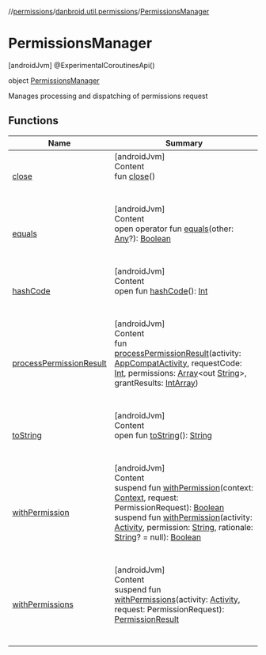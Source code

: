 //[permissions](../../index.md)/[danbroid.util.permissions](../index.md)/[PermissionsManager](index.md)



# PermissionsManager  
 [androidJvm] @ExperimentalCoroutinesApi()  
  
object [PermissionsManager](index.md)

Manages processing and dispatching of permissions request

   


## Functions  
  
|  Name|  Summary| 
|---|---|
| <a name="danbroid.util.permissions/PermissionsManager/close/#/PointingToDeclaration/"></a>[close](close.md)| <a name="danbroid.util.permissions/PermissionsManager/close/#/PointingToDeclaration/"></a>[androidJvm]  <br>Content  <br>fun [close](close.md)()  <br><br><br>
| <a name="kotlin/Any/equals/#kotlin.Any?/PointingToDeclaration/"></a>[equals](index.md#%5Bkotlin%2FAny%2Fequals%2F%23kotlin.Any%3F%2FPointingToDeclaration%2F%5D%2FFunctions%2F2137918918)| <a name="kotlin/Any/equals/#kotlin.Any?/PointingToDeclaration/"></a>[androidJvm]  <br>Content  <br>open operator fun [equals](index.md#%5Bkotlin%2FAny%2Fequals%2F%23kotlin.Any%3F%2FPointingToDeclaration%2F%5D%2FFunctions%2F2137918918)(other: [Any](https://kotlinlang.org/api/latest/jvm/stdlib/kotlin/-any/index.html)?): [Boolean](https://kotlinlang.org/api/latest/jvm/stdlib/kotlin/-boolean/index.html)  <br><br><br>
| <a name="kotlin/Any/hashCode/#/PointingToDeclaration/"></a>[hashCode](index.md#%5Bkotlin%2FAny%2FhashCode%2F%23%2FPointingToDeclaration%2F%5D%2FFunctions%2F2137918918)| <a name="kotlin/Any/hashCode/#/PointingToDeclaration/"></a>[androidJvm]  <br>Content  <br>open fun [hashCode](index.md#%5Bkotlin%2FAny%2FhashCode%2F%23%2FPointingToDeclaration%2F%5D%2FFunctions%2F2137918918)(): [Int](https://kotlinlang.org/api/latest/jvm/stdlib/kotlin/-int/index.html)  <br><br><br>
| <a name="danbroid.util.permissions/PermissionsManager/processPermissionResult/#androidx.appcompat.app.AppCompatActivity#kotlin.Int#kotlin.Array[kotlin.String]#kotlin.IntArray/PointingToDeclaration/"></a>[processPermissionResult](process-permission-result.md)| <a name="danbroid.util.permissions/PermissionsManager/processPermissionResult/#androidx.appcompat.app.AppCompatActivity#kotlin.Int#kotlin.Array[kotlin.String]#kotlin.IntArray/PointingToDeclaration/"></a>[androidJvm]  <br>Content  <br>fun [processPermissionResult](process-permission-result.md)(activity: [AppCompatActivity](https://developer.android.com/reference/kotlin/androidx/appcompat/app/AppCompatActivity.html), requestCode: [Int](https://kotlinlang.org/api/latest/jvm/stdlib/kotlin/-int/index.html), permissions: [Array](https://kotlinlang.org/api/latest/jvm/stdlib/kotlin/-array/index.html)<out [String](https://kotlinlang.org/api/latest/jvm/stdlib/kotlin/-string/index.html)>, grantResults: [IntArray](https://kotlinlang.org/api/latest/jvm/stdlib/kotlin/-int-array/index.html))  <br><br><br>
| <a name="kotlin/Any/toString/#/PointingToDeclaration/"></a>[toString](index.md#%5Bkotlin%2FAny%2FtoString%2F%23%2FPointingToDeclaration%2F%5D%2FFunctions%2F2137918918)| <a name="kotlin/Any/toString/#/PointingToDeclaration/"></a>[androidJvm]  <br>Content  <br>open fun [toString](index.md#%5Bkotlin%2FAny%2FtoString%2F%23%2FPointingToDeclaration%2F%5D%2FFunctions%2F2137918918)(): [String](https://kotlinlang.org/api/latest/jvm/stdlib/kotlin/-string/index.html)  <br><br><br>
| <a name="danbroid.util.permissions/PermissionsManager/withPermission/#android.content.Context#pub.devrel.easypermissions.PermissionRequest/PointingToDeclaration/"></a>[withPermission](with-permission.md)| <a name="danbroid.util.permissions/PermissionsManager/withPermission/#android.content.Context#pub.devrel.easypermissions.PermissionRequest/PointingToDeclaration/"></a>[androidJvm]  <br>Content  <br>suspend fun [withPermission](with-permission.md)(context: [Context](https://developer.android.com/reference/kotlin/android/content/Context.html), request: PermissionRequest): [Boolean](https://kotlinlang.org/api/latest/jvm/stdlib/kotlin/-boolean/index.html)  <br>suspend fun [withPermission](with-permission.md)(activity: [Activity](https://developer.android.com/reference/kotlin/android/app/Activity.html), permission: [String](https://kotlinlang.org/api/latest/jvm/stdlib/kotlin/-string/index.html), rationale: [String](https://kotlinlang.org/api/latest/jvm/stdlib/kotlin/-string/index.html)? = null): [Boolean](https://kotlinlang.org/api/latest/jvm/stdlib/kotlin/-boolean/index.html)  <br><br><br>
| <a name="danbroid.util.permissions/PermissionsManager/withPermissions/#android.app.Activity#pub.devrel.easypermissions.PermissionRequest/PointingToDeclaration/"></a>[withPermissions](with-permissions.md)| <a name="danbroid.util.permissions/PermissionsManager/withPermissions/#android.app.Activity#pub.devrel.easypermissions.PermissionRequest/PointingToDeclaration/"></a>[androidJvm]  <br>Content  <br>suspend fun [withPermissions](with-permissions.md)(activity: [Activity](https://developer.android.com/reference/kotlin/android/app/Activity.html), request: PermissionRequest): [PermissionResult](../-permission-result/index.md)  <br><br><br>

